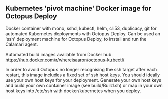 ## Kubernetes 'pivot machine' Docker image for Octopus Deploy

Docker container with mono, sshd, kubectl, helm, cli53, duplicacy, git for automated Kubernetes deployments with Octopus Deploy.
Can be used an 'ssh' deployment machine for Octopus Deploy, to install and run the Calamari agent.

Automated build images available from Docker hub
https://hub.docker.com/r/whereisaaron/octopus-kubectl/

In order to avoid Octopus no longer recognising the ssh target after each restart, this image includes a fixed set of
ssh host keys. You should ideally use your own host keys for your deployment. Generate your own host keys and build your 
own container image (see build/Build.sh) or map in your own host keys into /etc/ssh with docker/kubernetes when you deploy.
